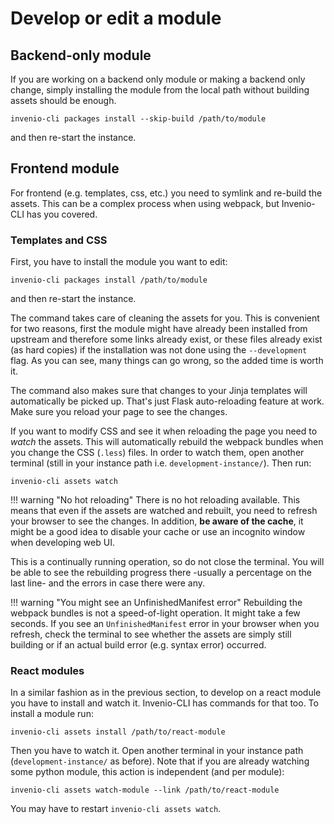 # Develop or edit a module

## Backend-only module

If you are working on a backend only module or making a backend only change,
simply installing the module from the local path without building assets should be enough.

```
invenio-cli packages install --skip-build /path/to/module
```

and then re-start the instance.

## Frontend module

For frontend (e.g. templates, css, etc.) you need to symlink and re-build the assets. This can be a complex
process when using webpack, but Invenio-CLI has you covered.

### Templates and CSS

First, you have to install the module you want to edit:

```
invenio-cli packages install /path/to/module
```

and then re-start the instance.

The command takes care of cleaning the assets for you. This is convenient for
two reasons, first the module might have already been installed from upstream and
therefore some links already exist, or these files already exist (as hard copies) if the
installation was not done using the `--development` flag. As you can see, many
things can go wrong, so the added time is worth it.

The command also makes sure that changes to your Jinja templates will automatically be picked up.
That's just Flask auto-reloading feature at work. Make sure you reload your page to see the changes.

If you want to modify CSS and see it when reloading the page you
need to *watch* the assets. This will automatically rebuild the webpack bundles
when you change the CSS (`.less`) files. In order to watch them, open another
terminal (still in your instance path i.e. `development-instance/`). Then run:

```
invenio-cli assets watch
```

!!! warning "No hot reloading"
    There is no hot reloading available. This means that even if the assets
    are watched and rebuilt, you need to refresh your browser to see the
    changes. In addition, **be aware of the cache**, it might be a good idea
    to disable your cache or use an incognito window when developing web UI.

This is a continually running operation, so do not close the terminal. You
will be able to see the rebuilding progress there -usually a percentage on the last
line- and the errors in case there were any.

!!! warning "You might see an UnfinishedManifest error"
    Rebuilding the webpack bundles is not a speed-of-light operation. It might
    take a few seconds. If you see an `UnfinishedManifest` error in your
    browser when you refresh, check the terminal to see whether the assets are
    simply still building or if an actual build error (e.g. syntax error) occurred.

### React modules

In a similar fashion as in the previous section, to develop on a react
module you have to install and watch it. Invenio-CLI has commands for that
too. To install a module run:

```
invenio-cli assets install /path/to/react-module
```

Then you have to watch it. Open another terminal in your instance path
(`development-instance/` as before). Note that if you are already watching some python
module, this action is independent (and per module):

```
invenio-cli assets watch-module --link /path/to/react-module
```

You may have to restart `invenio-cli assets watch`.
